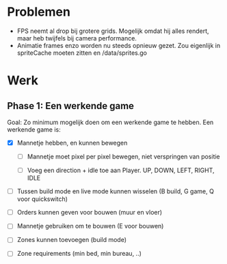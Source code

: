 
# Problemen

- FPS neemt al drop bij grotere grids. Mogelijk omdat hij alles rendert, maar heb twijfels bij camera performance.
- Animatie frames enzo worden nu steeds opnieuw gezet. Zou eigenlijk in spriteCache moeten zitten en /data/sprites.go

# Werk

## Phase 1: Een werkende game

Goal: Zo minimum mogelijk doen om een werkende game te hebben. Een werkende game is:

- [x] Mannetje hebben, en kunnen bewegen

  - [ ] Mannetje moet pixel per pixel bewegen, niet verspringen van positie

  - [ ] Voeg een direction + idle toe aan Player. UP, DOWN, LEFT, RIGHT, IDLE

- [ ] Tussen build mode en live mode kunnen wisselen (B build, G game, Q voor quickswitch)

- [ ] Orders kunnen geven voor bouwen (muur en vloer)

- [ ] Mannetje gebruiken om te bouwen (E voor bouwen)

- [ ] Zones kunnen toevoegen (build mode)

- [ ] Zone requirements (min bed, min bureau, ..)
